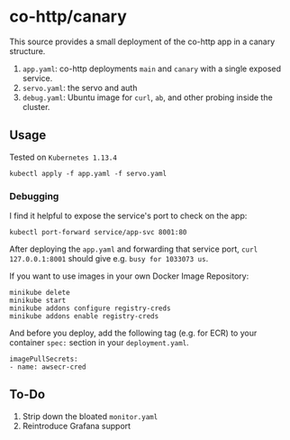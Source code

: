 # co-http/canary

This source provides a small deployment of the co-http app in a canary
structure.

1. `app.yaml`: co-http deployments `main` and `canary` with a single exposed
   service.
2. `servo.yaml`: the servo and auth
3. `debug.yaml`: Ubuntu image for `curl`, `ab`, and other probing inside the
   cluster.

## Usage

Tested on `Kubernetes 1.13.4`

```
kubectl apply -f app.yaml -f servo.yaml
```

### Debugging

I find it helpful to expose the service's port to check on the app:
```
kubectl port-forward service/app-svc 8001:80
```
After deploying the `app.yaml` and forwarding that service port,
`curl 127.0.0.1:8001` should give e.g. `busy for 1033073 us`.

If you want to use images in your own Docker Image Repository:
```
minikube delete
minikube start
minikube addons configure registry-creds
minikube addons enable registry-creds
```
And before you deploy, add the following tag (e.g. for ECR) to your container
`spec:` section in your `deployment.yaml`.
```
imagePullSecrets:
- name: awsecr-cred
```

## To-Do
1. Strip down the bloated `monitor.yaml`
2. Reintroduce Grafana support
